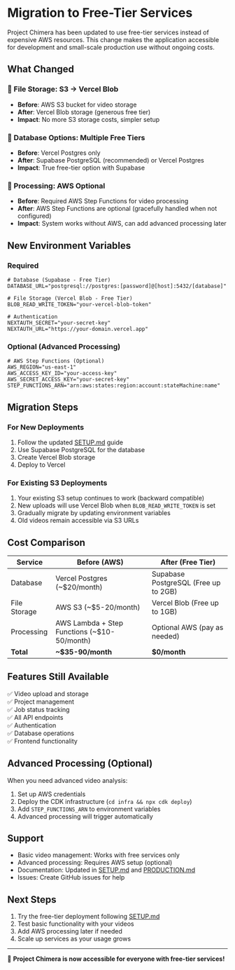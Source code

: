 # Migration to Free-Tier Services

Project Chimera has been updated to use free-tier services instead of expensive AWS resources. This change makes the application accessible for development and small-scale production use without ongoing costs.

## What Changed

### 🔄 File Storage: S3 → Vercel Blob
- **Before**: AWS S3 bucket for video storage
- **After**: Vercel Blob storage (generous free tier)
- **Impact**: No more S3 storage costs, simpler setup

### 🔄 Database Options: Multiple Free Tiers
- **Before**: Vercel Postgres only
- **After**: Supabase PostgreSQL (recommended) or Vercel Postgres
- **Impact**: True free-tier option with Supabase

### 🔄 Processing: AWS Optional
- **Before**: Required AWS Step Functions for video processing
- **After**: AWS Step Functions are optional (gracefully handled when not configured)
- **Impact**: System works without AWS, can add advanced processing later

## New Environment Variables

### Required
```env
# Database (Supabase - Free Tier)
DATABASE_URL="postgresql://postgres:[password]@[host]:5432/[database]"

# File Storage (Vercel Blob - Free Tier)
BLOB_READ_WRITE_TOKEN="your-vercel-blob-token"

# Authentication
NEXTAUTH_SECRET="your-secret-key"
NEXTAUTH_URL="https://your-domain.vercel.app"
```

### Optional (Advanced Processing)
```env
# AWS Step Functions (Optional)
AWS_REGION="us-east-1"
AWS_ACCESS_KEY_ID="your-access-key"
AWS_SECRET_ACCESS_KEY="your-secret-key"
STEP_FUNCTIONS_ARN="arn:aws:states:region:account:stateMachine:name"
```

## Migration Steps

### For New Deployments
1. Follow the updated [SETUP.md](./SETUP.md) guide
2. Use Supabase PostgreSQL for the database
3. Create Vercel Blob storage
4. Deploy to Vercel

### For Existing S3 Deployments
1. Your existing S3 setup continues to work (backward compatible)
2. New uploads will use Vercel Blob when `BLOB_READ_WRITE_TOKEN` is set
3. Gradually migrate by updating environment variables
4. Old videos remain accessible via S3 URLs

## Cost Comparison

| Service | Before (AWS) | After (Free Tier) |
|---------|-------------|-------------------|
| Database | Vercel Postgres (~$20/month) | Supabase PostgreSQL (Free up to 2GB) |
| File Storage | AWS S3 (~$5-20/month) | Vercel Blob (Free up to 1GB) |
| Processing | AWS Lambda + Step Functions (~$10-50/month) | Optional AWS (pay as needed) |
| **Total** | **~$35-90/month** | **$0/month** |

## Features Still Available

✅ Video upload and storage  
✅ Project management  
✅ Job status tracking  
✅ All API endpoints  
✅ Authentication  
✅ Database operations  
✅ Frontend functionality  

## Advanced Processing (Optional)

When you need advanced video analysis:
1. Set up AWS credentials
2. Deploy the CDK infrastructure (`cd infra && npx cdk deploy`)
3. Add `STEP_FUNCTIONS_ARN` to environment variables
4. Advanced processing will trigger automatically

## Support

- Basic video management: Works with free services only
- Advanced processing: Requires AWS setup (optional)
- Documentation: Updated in [SETUP.md](./SETUP.md) and [PRODUCTION.md](./PRODUCTION.md)
- Issues: Create GitHub issues for help

## Next Steps

1. Try the free-tier deployment following [SETUP.md](./SETUP.md)
2. Test basic functionality with your videos
3. Add AWS processing later if needed
4. Scale up services as your usage grows

---

🎉 **Project Chimera is now accessible for everyone with free-tier services!**